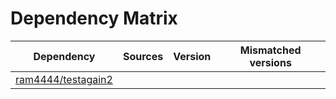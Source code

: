 # Dependency Matrix

Dependency | Sources | Version | Mismatched versions
---------- | ------- | ------- | -------------------
[ram4444/testagain2](https://github.com/ram4444/testagain2.git) |  | []() | 
